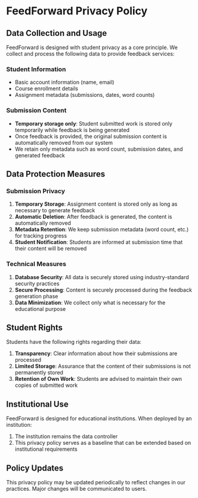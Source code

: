 # FeedForward Privacy Policy

## Data Collection and Usage

FeedForward is designed with student privacy as a core principle. We collect and process the following data to provide feedback services:

### Student Information
- Basic account information (name, email)
- Course enrollment details
- Assignment metadata (submissions, dates, word counts)

### Submission Content
- **Temporary storage only**: Student submitted work is stored only temporarily while feedback is being generated
- Once feedback is provided, the original submission content is automatically removed from our system
- We retain only metadata such as word count, submission dates, and generated feedback

## Data Protection Measures

### Submission Privacy
1. **Temporary Storage**: Assignment content is stored only as long as necessary to generate feedback
2. **Automatic Deletion**: After feedback is generated, the content is automatically removed
3. **Metadata Retention**: We keep submission metadata (word count, etc.) for tracking progress
4. **Student Notification**: Students are informed at submission time that their content will be removed

### Technical Measures
1. **Database Security**: All data is securely stored using industry-standard security practices
2. **Secure Processing**: Content is securely processed during the feedback generation phase
3. **Data Minimization**: We collect only what is necessary for the educational purpose

## Student Rights

Students have the following rights regarding their data:
1. **Transparency**: Clear information about how their submissions are processed
2. **Limited Storage**: Assurance that the content of their submissions is not permanently stored
3. **Retention of Own Work**: Students are advised to maintain their own copies of submitted work

## Institutional Use

FeedForward is designed for educational institutions. When deployed by an institution:
1. The institution remains the data controller
2. This privacy policy serves as a baseline that can be extended based on institutional requirements

## Policy Updates

This privacy policy may be updated periodically to reflect changes in our practices. Major changes will be communicated to users.